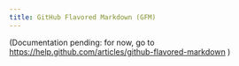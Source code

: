 ```yaml
---
title: GitHub Flavored Markdown (GFM)
---
```


(Documentation pending: for now, go to https://help.github.com/articles/github-flavored-markdown )
